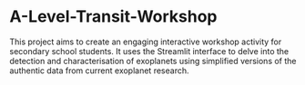 # A-Level-Transit-Workshop
This project aims to create an engaging interactive workshop activity for secondary school students. It uses the Streamlit interface to delve into the detection and characterisation of exoplanets using simplified versions of the authentic data from current exoplanet research.
